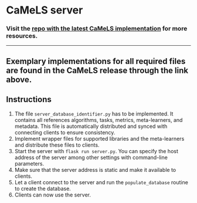 # CaMeLS server
### Visit the [repo with the latest CaMeLS implementation](https://github.com/ISG-Siegen/camels) for more resources.

---

## Exemplary implementations for all required files are found in the CaMeLS release through the link above.

## Instructions
1. The file `server_database_identifier.py` has to be implemented.
It contains all references algorithms, tasks, metrics, meta-learners, and metadata.
This file is automatically distributed and synced with connecting clients to ensure consistency.
2. Implement wrapper files for supported libraries and the meta-learners and distribute these files to clients.
3. Start the server with `flask run server.py`.
You can specify the host address of the server among other settings with command-line parameters.
4. Make sure that the server address is static and make it available to clients.
5. Let a client connect to the server and run the `populate_database` routine to create the database.
6. Clients can now use the server.
